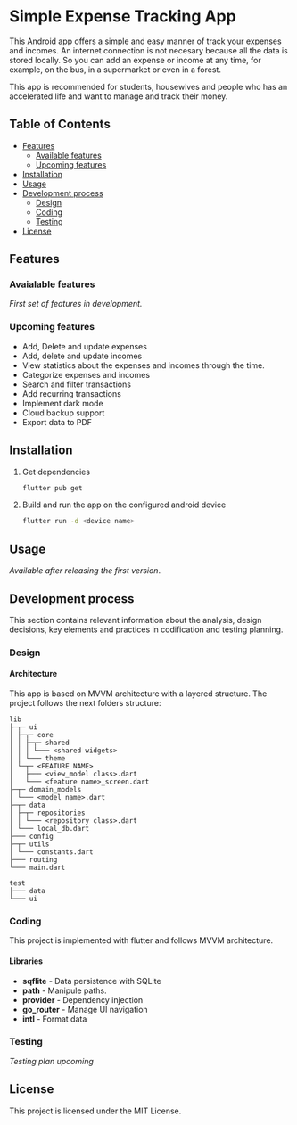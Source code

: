 # Simple Expense Tracking App

This Android app offers a simple and easy manner of track your expenses and incomes. An internet connection is not necesary because all the data is stored locally. So you can add an expense or income at any time, for example, on the bus, in a supermarket or even in a forest.

This app is recommended for students, housewives and people who has an accelerated life and want to manage and track their money.

## Table of Contents

- [Features](#features)
    - [Available features](#avaialable-features)
    - [Upcoming features](#upcoming-features)
- [Installation](#installation)
- [Usage](#usage)
- [Development process](#development-process)
    - [Design](#design)
    - [Coding](#coding)
    - [Testing](#testing)
- [License](#license)

## Features

### Avaialable features
*First set of features in development.*

### Upcoming features
- Add, Delete and update expenses
- Add, delete and update incomes
- View statistics about the expenses and incomes through the time.
- Categorize expenses and incomes
- Search and filter transactions
- Add recurring transactions
- Implement dark mode
- Cloud backup support
- Export data to PDF

## Installation

1. Get dependencies
    ```bash
    flutter pub get 
    ```
2. Build and run the app on the configured android device
    ```bash
    flutter run -d <device name>
    ```

## Usage

*Available after releasing the first version*.

## Development process
This section contains relevant information about the analysis, design decisions, key elements and practices in codification and testing planning.

### Design
#### Architecture
This app is based on MVVM architecture with a layered structure. The project follows the next folders structure:

```
lib
├─┬─ ui
│ ├─┬─ core
│ │ ├─┬─ shared
│ │ │ └─── <shared widgets>
│ │ └─── theme
│ └─┬─ <FEATURE NAME>
│   ├─── <view_model class>.dart
│   └─── <feature name>_screen.dart
├─┬─ domain_models
│ └─── <model name>.dart
├─┬─ data
│ ├─┬─ repositories
│ │ └─── <repository class>.dart
│ └─── local_db.dart
├─── config
├─┬─ utils
│ └─── constants.dart
├─── routing
└─── main.dart

test
├─── data
└─── ui
```

### Coding
This project is implemented with flutter and follows MVVM architecture.

#### Libraries
- **sqflite** - Data persistence with SQLite
- **path** - Manipule paths.
- **provider** - Dependency injection
- **go_router** - Manage UI navigation
- **intl** - Format data

### Testing
*Testing plan upcoming*

## License
This project is licensed under the MIT License.